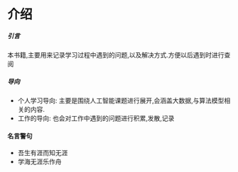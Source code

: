 # 介绍
##### 引言
本书籍,主要用来记录学习过程中遇到的问题,以及解决方式.方便以后遇到时进行查阅
##### 导向
- 个人学习导向: 主要是围绕人工智能课题进行展开,会涵盖大数据,与算法模型相关的内容.
- 工作的导向: 也会对工作中遇到的问题进行积累,发散,记录
#### 名言警句
- 吾生有涯而知无涯
- 学海无涯乐作舟